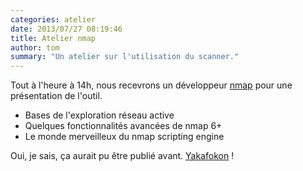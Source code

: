```yaml
---
categories: atelier
date: 2013/07/27 08:19:46
title: Atelier nmap
author: tom
summary: "Un atelier sur l'utilisation du scanner."
---
```


Tout à l'heure à 14h, nous recevrons un développeur [nmap](http://nmap.org/) pour une présentation de l'outil.

- Bases de l'exploration réseau active
- Quelques fonctionnalités avancées de nmap 6+
- Le monde merveilleux du nmap scripting engine

Oui, je sais, ça aurait pu être publié avant. [Yakafokon](http://wiki.leloop.org/index.php/Howto:Mise_%C3%A0_jour_du_site_web) !
